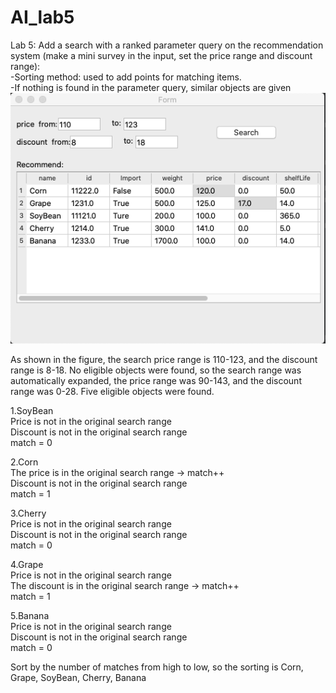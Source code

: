 # AI_lab5
Lab 5: Add a search with a ranked parameter query on the recommendation system (make a mini survey in the input, set the price range and discount range):  
-Sorting method: used to add points for matching items.  
-If nothing is found in the parameter query, similar objects are given
![image](https://github.com/PrettyWitch/AI_lab5/blob/master/image/lab5.png)  

As shown in the figure, the search price range is 110-123, and the discount range is 8-18.
No eligible objects were found, so the search range was automatically expanded, the price range was 90-143, and the discount range was 0-28. Five eligible objects were found.

1.SoyBean  
Price is not in the original search range  
Discount is not in the original search range  
match = 0

2.Corn  
The price is in the original search range -> match++  
Discount is not in the original search range  
match = 1

3.Cherry  
Price is not in the original search range  
Discount is not in the original search range  
match = 0

4.Grape  
Price is not in the original search range  
The discount is in the original search range -> match++  
match = 1

5.Banana  
Price is not in the original search range  
Discount is not in the original search range  
match = 0

Sort by the number of matches from high to low, so the sorting is Corn, Grape, SoyBean, Cherry, Banana
